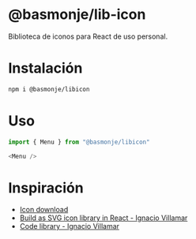 # @basmonje/lib-icon

Biblioteca de iconos para React de uso personal.

# Instalación

```bash
npm i @basmonje/libicon
```

# Uso

```js
import { Menu } from "@basmonje/libicon"

<Menu />


```

# Inspiración

- [Icon download](https://feathericons.com/)
- [Build as SVG icon library in React - Ignacio Villamar](https://ivstudio.com/blog/svg-icon-library-in-react/)
- [Code library - Ignacio Villamar](https://github.com/ivstudio/tyger-avatar)
